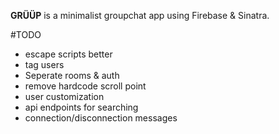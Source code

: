 <b>GRÜÜP</b> is a minimalist groupchat app using Firebase & Sinatra.


#TODO
- escape scripts better
- tag users
- Seperate rooms & auth
- remove hardcode scroll point
- user customization
- api endpoints for searching
- connection/disconnection messages